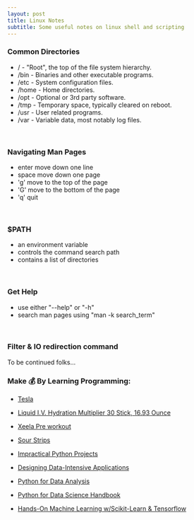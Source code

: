 ```yaml
---
layout: post
title: Linux Notes
subtitle: Some useful notes on linux shell and scripting
---
```


### Common Directories

- / - "Root", the top of the file system hierarchy.
- /bin - Binaries and other executable programs.
- /etc - System configuration files.
- /home - Home directories. 
- /opt - Optional or 3rd party software.
- /tmp - Temporary space, typically cleared on reboot.
- /usr - User related programs.
- /var - Variable data, most notably log files.

<br>

### Navigating Man Pages
- enter move down one line 
- space move down one page
- 'g' move to the top of the page
- 'G' move to the bottom of the page
- 'q' quit

<br>

### $PATH 
- an environment variable
- controls the command search path
- contains a list of directories

<br>

### Get Help 
- use either "--help" or "-h"
- search man pages using "man -k search_term"

<br>

### Filter & IO redirection command 

To be continued folks...

### Make 💰 By Learning Programming:
- [Tesla](https://ts.la/khaled835973)
- [Liquid I.V. Hydration Multiplier 30 Stick, 16.93 Ounce](https://amzn.to/3ZFDjDq)
- [Xeela Pre workout]()
- [Sour Strips](https://amzn.to/3EDWUM7)

- [Impractical Python Projects](https://amzn.to/3JpCpWH)
- [Designing Data-Intensive Applications](https://amzn.to/3Hgh5Sj)
- [Python for Data Analysis](https://amzn.to/3D0C8pl)
- [Python for Data Science Handbook](https://amzn.to/3XnZ1ez)
- [Hands-On Machine Learning w/Scikit-Learn & Tensorflow](https://amzn.to/3QTWoyt)

<br>